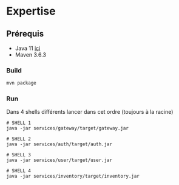 # Expertise

## Prérequis
* Java 11 [ici](https://www.oracle.com/fr/java/technologies/javase/jdk11-archive-downloads.html)
* Maven 3.6.3 

### Build

```sh
mvn package
```

### Run

Dans 4 shells différents lancer dans cet ordre (toujours à la racine)

```shell
# SHELL 1
java -jar services/gateway/target/gateway.jar
```

```shell
# SHELL 2 
java -jar services/auth/target/auth.jar
```

```shell
# SHELL 3 
java -jar services/user/target/user.jar
```

```shell
# SHELL 4 
java -jar services/inventory/target/inventory.jar
```